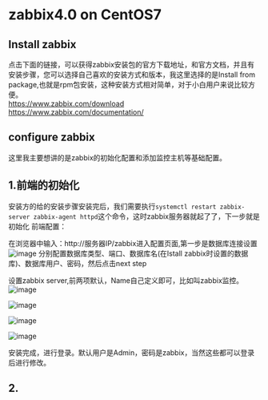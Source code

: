 # zabbix4.0 on CentOS7
## Install zabbix
点击下面的链接，可以获得zabbix安装包的官方下载地址，和官方文档，并且有安装步骤，您可以选择自己喜欢的安装方式和版本，我这里选择的是Install from package,也就是rpm包安装，这种安装方式相对简单，对于小白用户来说比较方便。  
https://www.zabbix.com/download
https://www.zabbix.com/documentation/
## configure zabbix
这里我主要想讲的是zabbix的初始化配置和添加监控主机等基础配置。
## 1.前端的初始化
安装方的给的安装步骤安装完后，我们需要执行`systemctl restart zabbix-server zabbix-agent httpd`这个命令，这时zabbix服务器就起了了，下一步就是初始化
前端配置：

在浏览器中输入：http://服务器IP/zabbix进入配置页面,第一步是数据库连接设置
![image](https://github.com/gtdong/troubleshooting/blob/master/images/zabbix1.jpg)
分别配置数据库类型、端口、数据库名(在Istall zabbix时设置的数据库)、数据库用户、密码，然后点击next step

设置zabbix server,前两项默认，Name自己定义即可，比如叫zabbix监控。
![image](https://github.com/gtdong/troubleshooting/blob/master/images/zabbix2.png)

![image](https://github.com/gtdong/troubleshooting/blob/master/images/zabbix3.png)

![image](https://github.com/gtdong/troubleshooting/blob/master/images/zabbix4.png)

![image](https://github.com/gtdong/troubleshooting/blob/master/images/zabbix5.png)

安装完成，进行登录。默认用户是Admin，密码是zabbix，当然这些都可以登录后进行修改。

## 2.
